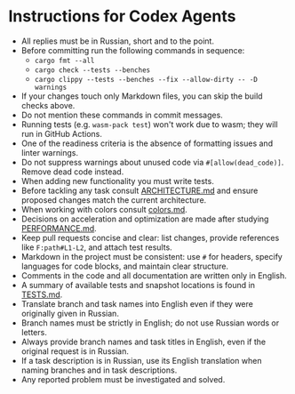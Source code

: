 # Instructions for Codex Agents

- All replies must be in Russian, short and to the point.
- Before committing run the following commands in sequence:
  - `cargo fmt --all`
  - `cargo check --tests --benches`
  - `cargo clippy --tests --benches --fix --allow-dirty -- -D warnings`
- If your changes touch only Markdown files, you can skip the build checks above.
- Do not mention these commands in commit messages.
- Running tests (e.g. `wasm-pack test`) won't work due to wasm; they will run in GitHub Actions.
- One of the readiness criteria is the absence of formatting issues and linter warnings.
- Do not suppress warnings about unused code via `#[allow(dead_code)]`. Remove dead code instead.
- When adding new functionality you must write tests.
- Before tackling any task consult [ARCHITECTURE.md](DOCS/ARCHITECTURE.md) and ensure proposed changes match the current architecture.
- When working with colors consult [colors.md](DOCS/colors.md).
- Decisions on acceleration and optimization are made after studying [PERFORMANCE.md](DOCS/PERFORMANCE.md).
- Keep pull requests concise and clear: list changes, provide references like `F:path#L1-L2`, and attach test results.
- Markdown in the project must be consistent: use `#` for headers, specify languages for code blocks, and maintain clear structure.
- Comments in the code and all documentation are written only in English.
- A summary of available tests and snapshot locations is found in [TESTS.md](DOCS/TESTS.md).
- Translate branch and task names into English even if they were originally given in Russian.
- Branch names must be strictly in English; do not use Russian words or letters.
- Always provide branch names and task titles in English, even if the original request is in Russian.
- If a task description is in Russian, use its English translation when naming branches and in task descriptions.
- Any reported problem must be investigated and solved.
